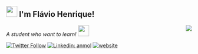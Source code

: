 <h2> <img src="https://user-images.githubusercontent.com/42378118/110234147-e3259600-7f4e-11eb-95be-0c4047144dea.gif" width="30"> I'm Flávio Henrique! </h2>
<!---TROCAR<img align='right' src="https://media.giphy.com/media/M9gbBd9nbDrOTu1Mqx/giphy.gif" width="230"> TROCAR-->
<p><em> A student who want to learn! 
<img align='right' src="https://giphy.com/gifs/scaler-official-monday-computer-laptop-scZPhLqaVOM1qG4lT9>"
</a><img src="https://media.giphy.com/media/WUlplcMpOCEmTGBtBW/giphy.gif" width="30">
</em></p>

[![Twitter Follow](https://img.shields.io/twitter/follow/misteranmol?label=Follow)](change)
[![Linkedin: anmol](https://img.shields.io/badge/-anmol-blue?style=flat-square&logo=Linkedin&logoColor=white&link=https://www.linkedin.com/in/change/)](change)
[![website](https://img.shields.io/badge/Website-46a2f1.svg?&style=flat-square&logo=Google-Chrome&logoColor=white&link=https://anmolsingh.me/)](https://anmolsingh.me/)

